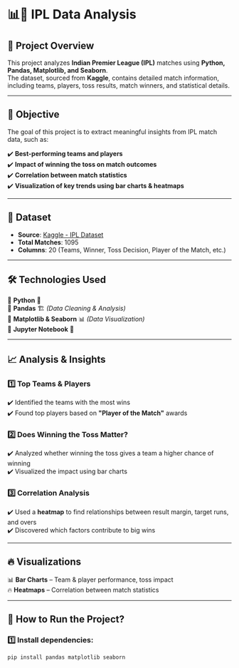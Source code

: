 # 📊🏏 IPL Data Analysis  

## 📌 Project Overview  
This project analyzes **Indian Premier League (IPL)** matches using **Python, Pandas, Matplotlib, and Seaborn**.  
The dataset, sourced from **Kaggle**, contains detailed match information, including teams, players, toss results, match winners, and statistical details.  

---

## 🎯 Objective  
The goal of this project is to extract meaningful insights from IPL match data, such as:  

✔️ **Best-performing teams and players**  
✔️ **Impact of winning the toss on match outcomes**  
✔️ **Correlation between match statistics**  
✔️ **Visualization of key trends using bar charts & heatmaps**  

---

## 📂 Dataset  
- **Source**: [Kaggle - IPL Dataset](https://www.kaggle.com/)  
- **Total Matches**: 1095  
- **Columns**: 20 (Teams, Winner, Toss Decision, Player of the Match, etc.)  

---

## 🛠 Technologies Used  
🔹 **Python** 🐍  
🔹 **Pandas** 🏗️ *(Data Cleaning & Analysis)*  
🔹 **Matplotlib & Seaborn** 📊 *(Data Visualization)*  
🔹 **Jupyter Notebook** 📓  

---

## 📈 Analysis & Insights  

### 1️⃣ **Top Teams & Players**  
✔️ Identified the teams with the most wins  
✔️ Found top players based on **"Player of the Match"** awards  

### 2️⃣ **Does Winning the Toss Matter?**  
✔️ Analyzed whether winning the toss gives a team a higher chance of winning  
✔️ Visualized the impact using bar charts  

### 3️⃣ **Correlation Analysis**  
✔️ Used a **heatmap** to find relationships between result margin, target runs, and overs  
✔️ Discovered which factors contribute to big wins  

---

## 🔥 Visualizations  
📊 **Bar Charts** – Team & player performance, toss impact  
🔥 **Heatmaps** – Correlation between match statistics  

---

## 🚀 How to Run the Project?  

### 1️⃣ Install dependencies:  
```bash
pip install pandas matplotlib seaborn
